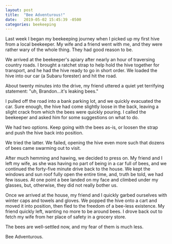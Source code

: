 ```yaml
---
layout: post
title:  "Bee Adventurous!"
date:   2019-05-02 15:45:39 -0500
categories: beekeeping
---
```

Last week I began my beekeeping journey when I picked up my first hive
from a local beekeeper. My wife and a friend went with me, and they were rather
wary of the whole thing. They had good reason to be.

We arrived at the beekeeper's apiary after nearly an hour of traversing country
roads. I brought a ratchet strap to help hold the hive together for transport,
and he had the hive ready to go in short order. We loaded the hive into our
car (a Subaru forester) and hit the road.

About twenty minutes into the drive, my friend uttered a quiet yet terrifying
statement: "uh, Brandon...it's leaking bees."

I pulled off the road into a bank parking lot, and we quickly evacuated the
car. Sure enough, the hive had come slightly loose in the back, leaving a
slight crack from which the bees were quickly pouring. I called the beekeeper
and asked him for some suggestions on what to do.

We had two options. Keep going with the bees as-is, or loosen the strap and
push the hive back into position.

We tried the latter. We failed, opening the hive even more such that dozens of
bees came swarming out to visit.

After much hemming and hawing, we decided to press on. My friend and I left my
wife, as she was having no part of being in a car full of bees, and we
continued the forty-five minute drive back to the house. We kept the windows
and sun roof fully open the entire time, and, truth be told, we had few issues.
At one point a bee landed on my face and climbed under my glasses, but,
otherwise, they did not really bother us.

Once we arrived at the house, my friend and I quickly garbed ourselves with
winter caps and towels and gloves. We popped the hive onto a cart and moved it
into position, then fled to the freedom of a bee-less existence. My friend
quickly left, wanting no more to be around bees. I drove back out to fetch my
wife from her place of safety in a grocery store.

The bees are well-settled now, and my fear of them is much less.

Bee Adventurous.
